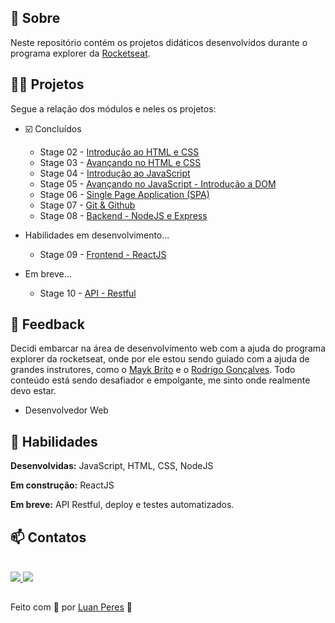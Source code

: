 ## 📌 Sobre

  Neste repositório contém os projetos didáticos desenvolvidos durante o programa explorer da [Rocketseat](https://github.com/rocketseat).

## 👩‍💻 Projetos 

Segue a relação dos módulos e neles os projetos:

- ☑️ Concluídos
  - Stage 02 - [Introdução ao HTML e CSS](https://github.com/oluanperes/explorer-rocketseat/tree/main/stage-02)
  - Stage 03 - [Avançando no HTML e CSS](https://github.com/oluanperes/explorer-rocketseat/tree/main/stage-03)
  - Stage 04 - [Introdução ao JavaScript](https://github.com/oluanperes/explorer-rocketseat/tree/main/stage-04)
  - Stage 05 - [Avançando no JavaScript - Introdução a DOM](https://github.com/oluanperes/explorer-rocketseat/tree/main/stage-05)
  - Stage 06 - [Single Page Application (SPA)](https://github.com/oluanperes/explorer-rocketseat/tree/main/stage-06)
  - Stage 07 - [Git & Github](https://github.com/oluanperes/explorer-rocketseat/tree/main/stage-07)
  - Stage 08 - [Backend - NodeJS e Express](https://github.com/oluanperes/explorer-rocketseat/tree/main/stage-08)

- Habilidades em desenvolvimento...
  - Stage 09 - [Frontend - ReactJS](https://github.com/oluanperes/explorer-rocketseat/tree/main/stage-09)

- Em breve...
  - Stage 10 - [API - Restful](https://github.com/oluanperes/explorer-rocketseat/tree/main/stage-10)

## 🤔 Feedback

  Decidi embarcar na área de desenvolvimento web com a ajuda do programa explorer da rocketseat, onde por ele estou sendo guiado com a ajuda de grandes instrutores, como o [Mayk Brito](https://github.com/maykbrito) e o [Rodrigo Gonçalves](https://github.com/rodrigorgtic). Todo conteúdo está sendo desafiador e empolgante, me sinto onde realmente devo estar.
- Desenvolvedor Web

## 🧠 Habilidades

  **Desenvolvidas:** JavaScript, HTML, CSS, NodeJS

  **Em construção:** ReactJS

  **Em breve:** API Restful, deploy e testes automatizados.

<div>
  <h2>📫 Contatos</h2>
  <br>
  <a href="https://www.linkedin.com/in/oluanperes/" target="_blank">
    <img src="https://img.shields.io/badge/-LinkedIn-%230077B5?style=for-the-badge&logo=linkedin&logoColor=white" target="_blank"/>
  </a>
  <a href= "mailto:oluanperes@gmail.com" target="_blank">
    <img src="https://img.shields.io/badge/-Gmail-%23333?style=for-the-badge&logo=gmail&logoColor=white" target="_blank"/>
  </a>
</div>

##
Feito com 💜 por [Luan Peres](https://github.com/oluanperes) 👋
